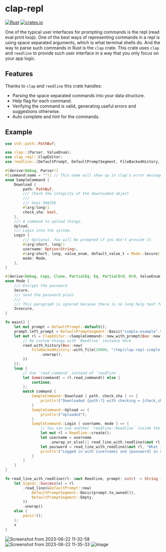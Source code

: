 # clap-repl

[![Rust](https://github.com/HKalbasi/clap-repl/actions/workflows/rust.yml/badge.svg)](https://github.com/HKalbasi/clap-repl/actions/workflows/rust.yml)
[![crates.io](https://img.shields.io/crates/v/clap-repl.svg)](https://crates.io/crates/clap-repl)

One of the typical user interfaces for prompting commands is the repl (read eval print loop). One of the best ways of representing commands in a repl
is using space separated arguments, which is what terminal shells do. And the way to parse such commands in Rust is the `clap` crate. This crate uses
`clap` and `reedline` to provide such user interface in a way that you only focus on your app logic.

## Features

Thanks to `clap` and `reedline` this crate handles:
* Parsing the space separated commands into your data structure.
* Help flag for each command.
* Verifying the command is valid, generating useful errors and suggestions otherwise.
* Auto complete and hint for the commands.

## Example

```Rust
use std::path::PathBuf;

use clap::{Parser, ValueEnum};
use clap_repl::ClapEditor;
use reedline::{DefaultPrompt, DefaultPromptSegment, FileBackedHistory, Reedline, Signal};

#[derive(Debug, Parser)]
#[command(name = "")] // This name will show up in clap's error messages, so it is important to set it to "".
enum SampleCommand {
    Download {
        path: PathBuf,
        /// Check the integrity of the downloaded object
        ///
        /// Uses SHA256
        #[arg(long)]
        check_sha: bool,
    },
    /// A command to upload things.
    Upload,
    /// Login into the system.
    Login {
        /// Optional. You will be prompted if you don't provide it.
        #[arg(short, long)]
        username: Option<String>,
        #[arg(short, long, value_enum, default_value_t = Mode::Secure)]
        mode: Mode,
    },
}

#[derive(Debug, Copy, Clone, PartialEq, Eq, PartialOrd, Ord, ValueEnum)]
enum Mode {
    /// Encrypt the password
    Secure,
    /// Send the password plain
    ///
    /// This paragraph is ignored because there is no long help text for possible values in clap.
    Insecure,
}

fn main() {
    let mut prompt = DefaultPrompt::default();
    prompt.left_prompt = DefaultPromptSegment::Basic("simple-example".to_owned());
    let mut rl = ClapEditor::<SampleCommand>::new_with_prompt(Box::new(prompt), |reed| {
        // Do custom things with `Reedline` instance here
        reed.with_history(Box::new(
            FileBackedHistory::with_file(10000, "/tmp/clap-repl-simple-example-history".into())
                .unwrap(),
        ))
    });
    loop {
        // Use `read_command` instead of `readline`.
        let Some(command) = rl.read_command() else {
            continue;
        };
        match command {
            SampleCommand::Download { path, check_sha } => {
                println!("Downloaded {path:?} with checking = {check_sha}");
            }
            SampleCommand::Upload => {
                println!("Uploaded");
            }
            SampleCommand::Login { username, mode } => {
                // You can use another `reedline::Reedline` inside the loop.
                let mut rl = Reedline::create();
                let username = username
                    .unwrap_or_else(|| read_line_with_reedline(&mut rl, "What is your username? "));
                let password = read_line_with_reedline(&mut rl, "What is your password? ");
                println!("Logged in with {username} and {password} in mode {mode:?}");
            }
        }
    }
}

fn read_line_with_reedline(rl: &mut Reedline, prompt: &str) -> String {
    let Signal::Success(x) = rl
        .read_line(&DefaultPrompt::new(
            DefaultPromptSegment::Basic(prompt.to_owned()),
            DefaultPromptSegment::Empty,
        ))
        .unwrap()
    else {
        panic!();
    };
    x
}
```
![Screenshot from 2023-06-22 11-32-58](https://github.com/HKalbasi/clap-repl/assets/45197576/2c1b2ceb-e562-4536-8b42-4025d5a9674a)
![Screenshot from 2023-06-22 11-35-33](https://github.com/HKalbasi/clap-repl/assets/45197576/bec9110e-a399-41e4-8f63-1c8592338625)
![image](https://github.com/HKalbasi/clap-repl/assets/45197576/a5eb04c0-fafc-479e-ba1a-dd5757f585be)


